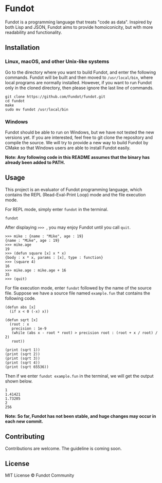 # Fundot

Fundot is a  programming language that treats "code as data". Inspired by both Lisp and JSON, Fundot aims to provide homoiconicity, but with more readability and functionality.

## Installation

### Linux, macOS, and other Unix-like systems

Go to the directory where you want to build Fundot, and enter the following commands. Fundot will be built and then moved to `/usr/local/bin`, where local programs are normally installed. However, if you want to run Fundot only in the cloned directory, then please ignore the last line of commands.

    git clone https://github.com/Fundot/fundot.git
    cd fundot
    make
    sudo mv fundot /usr/local/bin
### Windows

Fundot should be able to run on Windows, but we have not tested the new versions yet. If you are interested, feel free to git clone the repository and compile the source. We will try to provide a new way to build Fundot by CMake so that Windows users are able to install Fundot easily.

**Note: Any following code in this README assumes that the binary has already been added to PATH.**

## Usage

This project is an evaluator of Fundot programming language, which contains the REPL (Read-Eval-Print Loop) mode and the file execution mode.

For REPL mode, simply enter `fundot` in the terminal.

    fundot
After displaying `>>> `, you may enjoy Fundot until you call `quit`.

```Fundot
>>> mike : {name : "Mike", age : 19}
{name : "Mike", age : 19}
>>> mike.age
19
>>> (defun square [x] x * x)
{body : x * x, params : [x], type : function}
>>> (square 4)
16
>>> mike.age : mike.age + 16
35
>>> (quit)
```
For file execution mode, enter `fundot` followed by the name of the source file. Suppose we have a source file named `example.fun` that contains the following code.

```Fundot
(defun abs [x]
  (if x < 0 (-x) x))

(defun sqrt [x]
  (root : x
   precision : 1e-9
   (while (abs x - root * root) > precision root : (root + x / root) / 2)
   root))

(print (sqrt 1))
(print (sqrt 2))
(print (sqrt 3))
(print (sqrt 4))
(print (sqrt 65536))
```
Then if we enter `fundot example.fun` in the terminal, we will get the output shown below.

    1
    1.41421
    1.73205
    2
    256
**Note: So far, Fundot has not been stable, and huge changes may occur in each new commit.**

## Contributing

Contributions are welcome. The guideline is coming soon.

## License

MIT License © Fundot Community

